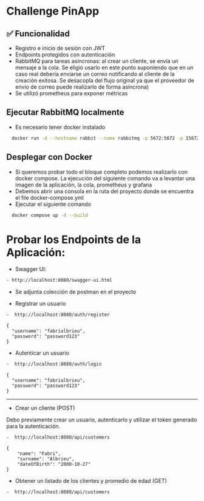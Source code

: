 # Challenge PinApp

## ✅ Funcionalidad
- Registro e inicio de sesión con JWT
- Endpoints protegidos con autenticación
- RabbitMQ para tareas asíncronas: al crear un cliente, se envía un mensaje a la cola. Se eligió usarlo en este punto suponiendo 
que en un caso real debería enviarse un correo notificando al cliente de la creación exitosa. Se desacopla del flujo
original ya que el proveedor de envio de correo puede realizarlo de forma asíncrona)
- Se utilizó prometheus para exponer métricas

## Ejecutar RabbitMQ localmente
- Es necesario tener docker instalado
```bash
  docker run -d --hostname rabbit --name rabbitmq -p 5672:5672 -p 15672:15672 rabbitmq:3-management
```

## Desplegar con Docker
- Si queremos probar todo el bloque completo podemos realizarlo con docker compose. La ejecución del siguiente comando va
a levantar una imagen de la aplicación, la cola, prometheus y grafana
- Debemos abrir una consola en la ruta del proyecto donde se encuentra el file docker-compose.yml
- Ejecutar el siguiente comando
```bash
  docker compose up -d --build
```

# Probar los Endpoints de la Aplicación:

- Swagger UI:
```sh
- http://localhost:8080/swagger-ui.html
```
- Se adjunta colección de postman en el proyecto

- Registrar un usuario
```sh
-  http://localhost:8080/auth/register
```
```
{
  "username": "fabrialbrieu",
  "password": "password123"
}

```

- Autenticar un usuario
```sh
-  http://localhost:8080/auth/login
```
```
{
  "username": "fabrialbrieu",
  "password": "password123"
}

```

------------------------------

- Crear un cliente (POST)

Debo previamente crear un usuario, autenticarlo y utilizar el token generado para la autenticación.
```sh
-  http://localhost:8080/api/customers
```
```
{
    "name": "Fabri",
    "surname": "Albrieu",
    "dateOfBirth": "2000-10-27"
}

```

- Obtener un listado de los clientes y promedio de edad (GET)
```sh
-  http://localhost:8080/api/customers
```




